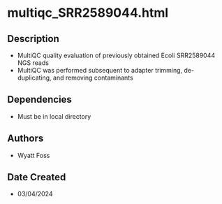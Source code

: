 # multiqc_SRR2589044.html
  
## Description
- MultiQC quality evaluation of previously obtained Ecoli SRR2589044 NGS reads
- MultiQC was performed subsequent to adapter trimming, de-duplicating, and removing contaminants 

## Dependencies
- Must be in local directory

## Authors
- Wyatt Foss

## Date Created
- 03/04/2024